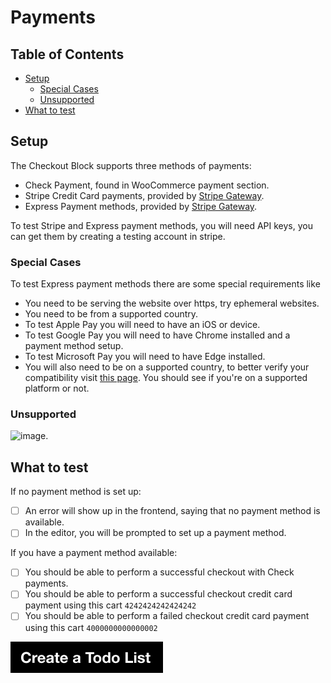 # Payments <!-- omit in toc -->

## Table of Contents <!-- omit in toc -->

- [Setup](#setup)
    - [Special Cases](#special-cases)
    - [Unsupported](#unsupported)
- [What to test](#what-to-test)

## Setup

The Checkout Block supports three methods of payments:

-   Check Payment, found in WooCommerce payment section.
-   Stripe Credit Card payments, provided by [Stripe Gateway](https://woo.com/products/stripe/).
-   Express Payment methods, provided by [Stripe Gateway](https://woo.com/products/stripe/).

To test Stripe and Express payment methods, you will need API keys, you can get them by creating a testing account in stripe.

### Special Cases

To test Express payment methods there are some special requirements like

-   You need to be serving the website over https, try ephemeral websites.
-   You need to be from a supported country.
-   To test Apple Pay you will need to have an iOS or device.
-   To test Google Pay you will need to have Chrome installed and a payment method setup.
-   To test Microsoft Pay you will need to have Edge installed.
-   You will also need to be on a supported country, to better verify your compatibility visit [this page](https://stripe.com/docs/stripe-js/elements/payment-request-button#react-overview). You should see if you're on a supported platform or not.

### Unsupported

![image](https://i.imgur.com/EpkFrat.png).

## What to test

If no payment method is set up:

-   [ ] An error will show up in the frontend, saying that no payment method is available.
-   [ ] In the editor, you will be prompted to set up a payment method.

If you have a payment method available:

-   [ ] You should be able to perform a successful checkout with Check payments.
-   [ ] You should be able to perform a successful checkout credit card payment using this cart `4242424242424242`
-   [ ] You should be able to perform a failed checkout credit card payment using this cart `4000000000000002`

[![Create Todo list](https://raw.githubusercontent.com/senadir/todo-my-markdown/master/public/github-button.svg?sanitize=true)](https://git-todo.netlify.app/create)
